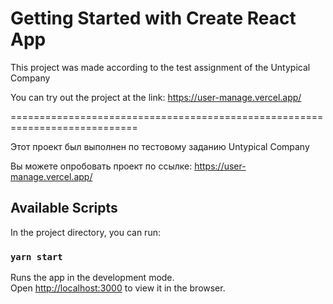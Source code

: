 # Getting Started with Create React App

This project was made according to the test assignment of the Untypical Company

You can try out the project at the link: https://user-manage.vercel.app/

============================================================================

Этот проект был выполнен по тестовому заданию Untypical Company

Вы можете опробовать проект по ссылке: https://user-manage.vercel.app/



## Available Scripts

In the project directory, you can run:

### `yarn start`

Runs the app in the development mode.\
Open [http://localhost:3000](http://localhost:3000) to view it in the browser.
